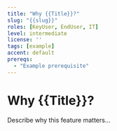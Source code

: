 ```yaml
---
title: "Why {{Title}}?"
slug: "{{slug}}"
roles: [KeyUser, EndUser, IT]
level: intermediate
license: ''
tags: [example]
accent: default
prereqs:
  - "Example prerequisite"
---
```


# Why {{Title}}?

Describe why this feature matters...
